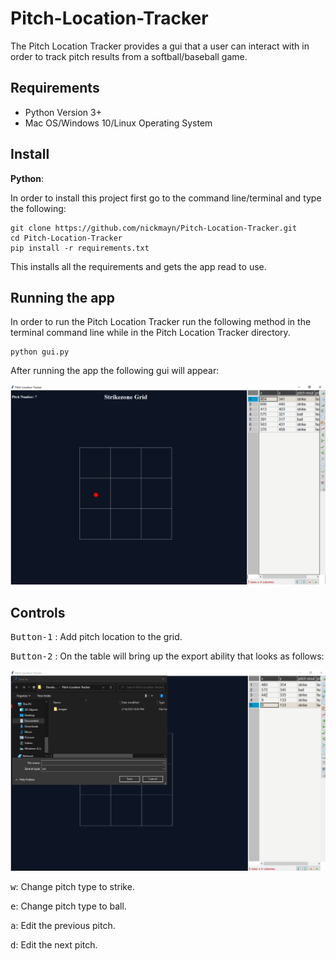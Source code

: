 # Pitch-Location-Tracker
The Pitch Location Tracker provides a gui that a user can interact with in order to track pitch results from a softball/baseball game.

## Requirements

- Python Version 3+
- Mac OS/Windows 10/Linux Operating System


## Install 

**Python**:

In order to install this project first go to the command line/terminal and type the following:

```console
git clone https://github.com/nickmayn/Pitch-Location-Tracker.git
cd Pitch-Location-Tracker
pip install -r requirements.txt
```
This installs all the requirements and gets the app read to use.

## Running the app

In order to run the Pitch Location Tracker run the following method in the terminal command line while in the Pitch Location Tracker directory.

```console
python gui.py
```

After running the app the following gui will appear:

![alt text](images/Summary_Look.png?raw=true)


## Controls
<kbd>Button-1</kbd> : Add pitch location to the grid.

<kbd>Button-2</kbd> : On the table will bring up the export ability that looks as follows:

![alt text](images/save_file.png?raw=true)

<kbd>w</kbd>: Change pitch type to strike.

<kbd>e</kbd>: Change pitch type to ball.

<kbd>a</kbd>: Edit the previous pitch.

<kbd>d</kbd>: Edit the next pitch.
